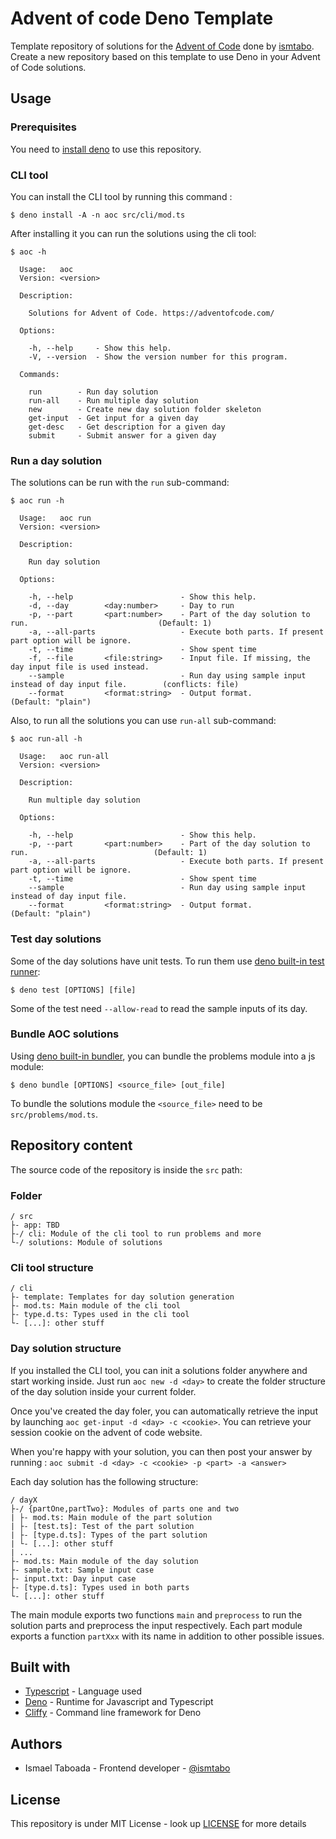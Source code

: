 # Advent of code Deno Template

Template repository of solutions for the [Advent of Code][4] done by
[ismtabo][1]. Create a new repository based on this template to use Deno in your
Advent of Code solutions.

## Usage

### Prerequisites

You need to [install deno][3] to use this repository.

### CLI tool

You can install the CLI tool by running this command :

```
$ deno install -A -n aoc src/cli/mod.ts
```

After installing it you can run the solutions using the cli tool:

```
$ aoc -h

  Usage:   aoc
  Version: <version>

  Description:

    Solutions for Advent of Code. https://adventofcode.com/

  Options:

    -h, --help     - Show this help.
    -V, --version  - Show the version number for this program.

  Commands:

    run        - Run day solution
    run-all    - Run multiple day solution
    new        - Create new day solution folder skeleton
    get-input  - Get input for a given day
    get-desc   - Get description for a given day
    submit     - Submit answer for a given day
```

### Run a day solution

The solutions can be run with the `run` sub-command:

```
$ aoc run -h

  Usage:   aoc run
  Version: <version>

  Description:

    Run day solution

  Options:

    -h, --help                        - Show this help.
    -d, --day        <day:number>     - Day to run
    -p, --part       <part:number>    - Part of the day solution to run.                             (Default: 1)
    -a, --all-parts                   - Execute both parts. If present part option will be ignore.
    -t, --time                        - Show spent time
    -f, --file       <file:string>    - Input file. If missing, the day input file is used instead.
    --sample                          - Run day using sample input instead of day input file.        (conflicts: file)
    --format         <format:string>  - Output format.                                               (Default: "plain")
```

Also, to run all the solutions you can use `run-all` sub-command:

```
$ aoc run-all -h

  Usage:   aoc run-all
  Version: <version>

  Description:

    Run multiple day solution

  Options:

    -h, --help                        - Show this help.
    -p, --part       <part:number>    - Part of the day solution to run.                            (Default: 1)
    -a, --all-parts                   - Execute both parts. If present part option will be ignore.
    -t, --time                        - Show spent time
    --sample                          - Run day using sample input instead of day input file.
    --format         <format:string>  - Output format.                                              (Default: "plain")
```

### Test day solutions

Some of the day solutions have unit tests. To run them use
[deno built-in test runner][5]:

```
$ deno test [OPTIONS] [file]
```

Some of the test need `--allow-read` to read the sample inputs of its day.

### Bundle AOC solutions

Using [deno built-in bundler][8], you can bundle the problems module into a js
module:

```
$ deno bundle [OPTIONS] <source_file> [out_file]
```

To bundle the solutions module the `<source_file>` need to be
`src/problems/mod.ts`.

## Repository content

The source code of the repository is inside the `src` path:

### Folder

```
/ src
├- app: TBD
├-/ cli: Module of the cli tool to run problems and more
└-/ solutions: Module of solutions
```

### Cli tool structure

```
/ cli
├- template: Templates for day solution generation
├- mod.ts: Main module of the cli tool
├- type.d.ts: Types used in the cli tool
└- [...]: other stuff
```

### Day solution structure

If you installed the CLI tool, you can init a solutions folder anywhere and
start working inside. Just run `aoc new -d <day>` to create the folder structure
of the day solution inside your current folder.

Once you've created the day foler, you can automatically retrieve the input by
launching `aoc get-input -d <day> -c <cookie>`. You can retrieve your session
cookie on the advent of code website.

When you're happy with your solution, you can then post your answer by running :
`aoc submit -d <day> -c <cookie> -p <part> -a <answer>`

Each day solution has the following structure:

```
/ dayX
├-/ {partOne,partTwo}: Modules of parts one and two
| ├- mod.ts: Main module of the part solution
| ├- [test.ts]: Test of the part solution
| ├- [type.d.ts]: Types of the part solution
| └- [...]: other stuff
| ...
├- mod.ts: Main module of the day solution
├- sample.txt: Sample input case
├- input.txt: Day input case
├- [type.d.ts]: Types used in both parts
└- [...]: other stuff
```

The main module exports two functions `main` and `preprocess` to run the
solution parts and preprocess the input respectively. Each part module exports a
function `partXxx` with its name in addition to other possible issues.

## Built with

- [Typescript][6] - Language used
- [Deno][2] - Runtime for Javascript and Typescript
- [Cliffy][7] - Command line framework for Deno

## Authors

- Ismael Taboada - Frontend developer - [@ismtabo][1]

## License

This repository is under MIT License - look up [LICENSE](./LICENSE) for more
details

[1]: https://github.com/
[2]: https://deno.land/
[3]: https://deno.land/#installation
[4]: https://adventofcode.com
[5]: https://deno.land/manual/testing
[6]: https://www.typescriptlang.org/
[7]: https://cliffy.io/
[8]: https://deno.land/manual@v1.6.0/tools/bundler

